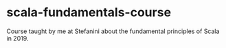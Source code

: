 # scala-fundamentals-course
Course taught by me at Stefanini about the fundamental principles of Scala in 2019.
